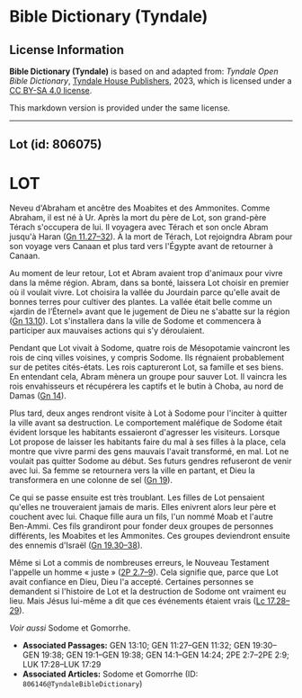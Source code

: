 # Bible Dictionary (Tyndale)

## License Information

**Bible Dictionary (Tyndale)** is based on and adapted from: _Tyndale Open Bible Dictionary_, [Tyndale House Publishers](https://tyndaleopenresources.com/), 2023, which is licensed under a [CC BY-SA 4.0 license](https://creativecommons.org/licenses/by-sa/4.0/legalcode.en).

This markdown version is provided under the same license.



--------------------------------

## Lot (id: 806075)

LOT
===

Neveu d'Abraham et ancêtre des Moabites et des Ammonites. Comme Abraham, il est né à Ur. Après la mort du père de Lot, son grand\-père Térach s'occupera de lui. Il voyagera avec Térach et son oncle Abram jusqu'à Haran ([Gn 11\.27–32](https://ref.ly/Gen11:27-Gen11:32)). À la mort de Térach, Lot rejoigndra Abram pour son voyage vers Canaan et plus tard vers l'Égypte avant de retourner à Canaan.

Au moment de leur retour, Lot et Abram avaient trop d'animaux pour vivre dans la même région. Abram, dans sa bonté, laissera Lot choisir en premier où il voulait vivre. Lot choisira la vallée du Jourdain parce qu'elle avait de bonnes terres pour cultiver des plantes. La vallée était belle comme un «jardin de l’Éternel» avant que le jugement de Dieu ne s'abatte sur la région ([Gn 13\.10](https://ref.ly/Gen13:10)). Lot s'installera dans la ville de Sodome et commencera à participer aux mauvaises actions qui s'y déroulaient.

Pendant que Lot vivait à Sodome, quatre rois de Mésopotamie vaincront les rois de cinq villes voisines, y compris Sodome. Ils régnaient probablement sur de petites cités\-états. Les rois captureront Lot, sa famille et ses biens. En entendant cela, Abram mènera un groupe pour sauver Lot. Il vaincra les rois envahisseurs et récupérera les captifs et le butin à Choba, au nord de Damas ([Gn 14](https://ref.ly/Gen14:1-Gen14:24)).

Plus tard, deux anges rendront visite à Lot à Sodome pour l'inciter à quitter la ville avant sa destruction. Le comportement maléfique de Sodome était évident lorsque les habitants essaieront d'agresser les visiteurs. Lorsque Lot propose de laisser les habitants faire du mal à ses filles à la place, cela montre que vivre parmi des gens mauvais l'avait transformé, en mal. Lot ne voulait pas quitter Sodome au début. Ses futurs gendres refuseront de venir avec lui. Sa femme se retournera vers la ville en partant, et Dieu la transformera en une colonne de sel ([Gn 19](https://ref.ly/Gen19:1-Gen19:38)).

Ce qui se passe ensuite est très troublant. Les filles de Lot pensaient qu'elles ne trouveraient jamais de maris. Elles enivrent alors leur père et couchent avec lui. Chaque fille aura un fils, l'un nommé Moab et l'autre Ben\-Ammi. Ces fils grandiront pour fonder deux groupes de personnes différents, les Moabites et les Ammonites. Ces groupes deviendront ensuite des ennemis d'Israël ([Gn 19\.30–38](https://ref.ly/Gen19:30-Gen19:38)).

Même si Lot a commis de nombreuses erreurs, le Nouveau Testament l'appelle un homme « juste » ([2P 2\.7–9](https://ref.ly/2Pet2:7-2Pet2:9)). Cela signifie que, parce que Lot avait confiance en Dieu, Dieu l'a accepté. Certaines personnes se demandent si l'histoire de Lot et la destruction de Sodome ont vraiment eu lieu. Mais Jésus lui\-même a dit que ces événements étaient vrais ([Lc 17\.28–29](https://ref.ly/Luke17:28-Luke17:29)).

*Voir aussi* Sodome et Gomorrhe.

* **Associated Passages:** GEN 13:10; GEN 11:27–GEN 11:32; GEN 19:30–GEN 19:38; GEN 19:1–GEN 19:38; GEN 14:1–GEN 14:24; 2PE 2:7–2PE 2:9; LUK 17:28–LUK 17:29
* **Associated Articles:** Sodome et Gomorrhe (ID: `806146@TyndaleBibleDictionary`)

